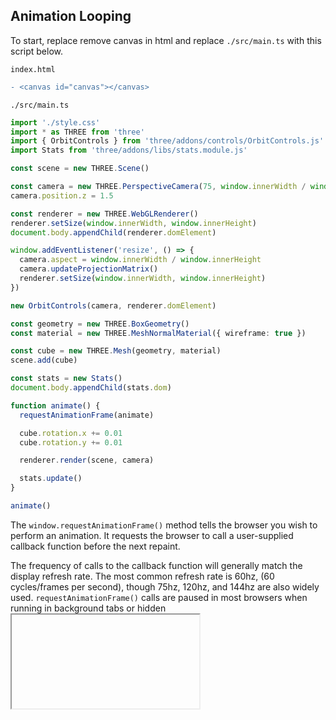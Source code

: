 ## Animation Looping

To start, replace remove canvas in html and replace `./src/main.ts` with this script below.

`index.html`

```diff
- <canvas id="canvas"></canvas>
```

`./src/main.ts`

```ts
import './style.css'
import * as THREE from 'three'
import { OrbitControls } from 'three/addons/controls/OrbitControls.js'
import Stats from 'three/addons/libs/stats.module.js'

const scene = new THREE.Scene()

const camera = new THREE.PerspectiveCamera(75, window.innerWidth / window.innerHeight, 0.1, 1000)
camera.position.z = 1.5

const renderer = new THREE.WebGLRenderer()
renderer.setSize(window.innerWidth, window.innerHeight)
document.body.appendChild(renderer.domElement)

window.addEventListener('resize', () => {
  camera.aspect = window.innerWidth / window.innerHeight
  camera.updateProjectionMatrix()
  renderer.setSize(window.innerWidth, window.innerHeight)
})

new OrbitControls(camera, renderer.domElement)

const geometry = new THREE.BoxGeometry()
const material = new THREE.MeshNormalMaterial({ wireframe: true })

const cube = new THREE.Mesh(geometry, material)
scene.add(cube)

const stats = new Stats()
document.body.appendChild(stats.dom)

function animate() {
  requestAnimationFrame(animate)

  cube.rotation.x += 0.01
  cube.rotation.y += 0.01

  renderer.render(scene, camera)

  stats.update()
}

animate()
```

The `window.requestAnimationFrame()` method tells the browser you wish to perform an animation. It requests the browser to call a user-supplied callback function before the next repaint.

The frequency of calls to the callback function will generally match the display refresh rate. The most common refresh rate is 60hz, (60 cycles/frames per second), though 75hz, 120hz, and 144hz are also widely used. `requestAnimationFrame()` calls are paused in most browsers when running in background tabs or hidden <iframe>s, in order to improve performance and battery life.

```diff
...
const stats = new Stats()
document.body.appendChild(stats.dom)

+ const clock = new THREE.Clock()
+ let delta

function animate() {
  requestAnimationFrame(animate)

+ delta = clock.getDelta()

+ cube.rotation.x += delta
+ cube.rotation.y += delta

  renderer.render(scene, camera)

  stats.update()
}

animate()
```

## On Demand Rendering

Making the code render only when the OrbitControls properties change or the screen is resized.

```ts
import './style.css'
import * as THREE from 'three'
import { OrbitControls } from 'three/addons/controls/OrbitControls.js'

const scene = new THREE.Scene()

const camera = new THREE.PerspectiveCamera(75, window.innerWidth / window.innerHeight, 0.1, 1000)
camera.position.z = 1.5

const renderer = new THREE.WebGLRenderer()
renderer.setSize(window.innerWidth, window.innerHeight)
document.body.appendChild(renderer.domElement)

window.addEventListener('resize', () => {
  camera.aspect = window.innerWidth / window.innerHeight
  camera.updateProjectionMatrix()
  renderer.setSize(window.innerWidth, window.innerHeight)
  renderer.render(scene, camera) // render whenever the screen size changes
})

const controls = new OrbitControls(camera, renderer.domElement)
controls.addEventListener('change', () => {
  renderer.render(scene, camera) // render whenever the OrbitControls changes
})

const geometry = new THREE.BoxGeometry()
const material = new THREE.MeshNormalMaterial({ wireframe: true })

const cube = new THREE.Mesh(geometry, material)
scene.add(cube)

renderer.render(scene, camera) // render once when the scene has been setup
```

## References

<a href="https://developer.mozilla.org/en-US/docs/Web/API/window/requestAnimationFrame" alt="requestAnimationFrame">window.requestAnimationFrame (MDN)</a>
